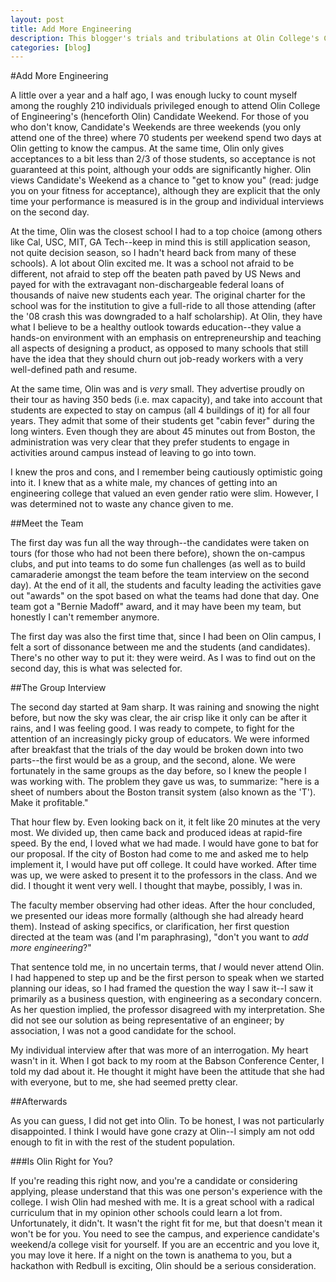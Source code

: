 ```yaml
---
layout: post
title: Add More Engineering
description: This blogger's trials and tribulations at Olin College's Candidate Weekend
categories: [blog]
---
```


#Add More Engineering

A little over a year and a half ago, I was enough lucky to count myself among the roughly 210 individuals privileged enough to attend Olin College of Engineering's (henceforth Olin) Candidate Weekend. For those of you who don't know, Candidate's Weekends are three weekends (you only attend one of the three) where 70 students per weekend spend two days at Olin getting to know the campus. At the same time, Olin only gives acceptances to a bit less than 2/3 of those students, so acceptance is not guaranteed at this point, although your odds are significantly higher. Olin views Candidate's Weekend as a chance to "get to know you" (read: judge you on your fitness for acceptance), although they are explicit that the only time your performance is measured is in the group and individual interviews on the second day.

At the time, Olin was the closest school I had to a top choice (among others like Cal, USC, MIT, GA Tech--keep in mind this is still application season, not quite decision season, so I hadn't heard back from many of these schools). A lot about Olin excited me. It was a school not afraid to be different, not afraid to step off the beaten path paved by US News and payed for with the extravagant non-dischargeable federal loans of thousands of naive new students each year. The original charter for the school was for the institution to give a full-ride to all those attending (after the '08 crash this was downgraded to a half scholarship). At Olin, they have what I believe to be a healthy outlook towards education--they value a hands-on environment with an emphasis on entrepreneurship and teaching all aspects of designing a product, as opposed to many schools that still have the idea that they should churn out job-ready workers with a very well-defined path and resume.

At the same time, Olin was and is *very* small. They advertise proudly on their tour as having 350 beds (i.e. max capacity), and take into account that students are expected to stay on campus (all 4 buildings of it) for all four years. They admit that some of their students get "cabin fever" during the long winters. Even though they are about 45 minutes out from Boston, the administration was very clear that they prefer students to engage in activities around campus instead of leaving to go into town.

I knew the pros and cons, and I remember being cautiously optimistic going into it. I knew that as a white male, my chances of getting into an engineering college that valued an even gender ratio were slim. However, I was determined not to waste any chance given to me.

##Meet the Team

The first day was fun all the way through--the candidates were taken on tours (for those who had not been there before), shown the on-campus clubs, and put into teams to do some fun challenges (as well as to build camaraderie amongst the team before the team interview on the second day). At the end of it all, the students and faculty leading the activities gave out "awards" on the spot based on what the teams had done that day. One team got a "Bernie Madoff" award, and it may have been my team, but honestly I can't remember anymore.

The first day was also the first time that, since I had been on Olin campus, I felt a sort of dissonance between me and the students (and candidates). There's no other way to put it: they were weird. As I was to find out on the second day, this is what was selected for.

##The Group Interview

The second day started at 9am sharp. It was raining and snowing the night before, but now the sky was clear, the air crisp like it only can be after it rains, and I was feeling good. I was ready to compete, to fight for the attention of an increasingly picky group of educators. We were informed after breakfast that the trials of the day would be broken down into two parts--the first would be as a group, and the second, alone. We were fortunately in the same groups as the day before, so I knew the people I was working with. The problem they gave us was, to summarize: "here is a sheet of numbers about the Boston transit system (also known as the 'T'). Make it profitable."

That hour flew by. Even looking back on it, it felt like 20 minutes at the very most. We divided up, then came back and produced ideas at rapid-fire speed. By the end, I loved what we had made. I would have gone to bat for our proposal. If the city of Boston had come to me and asked me to help implement it, I would have put off college. It could have worked. After time was up, we were asked to present it to the professors in the class. And we did. I thought it went very well. I thought that maybe, possibly, I was in.

The faculty member observing had other ideas. After the hour concluded, we presented our ideas more formally (although she had already heard them). Instead of asking specifics, or clarification, her first question directed at the team was (and I'm paraphrasing), "don't you want to *add more engineering*?"

That sentence told me, in no uncertain terms, that *I* would never attend Olin. I had happened to step up and be the first person to speak when we started planning our ideas, so I had framed the question the way I saw it--I saw it primarily as a business question, with engineering as a secondary concern. As her question implied, the professor disagreed with my interpretation. She did not see our solution as being representative of an engineer; by association, I was not a good candidate for the school.

My individual interview after that was more of an interrogation. My heart wasn't in it. When I got back to my room at the Babson Conference Center, I told my dad about it. He thought it might have been the attitude that she had with everyone, but to me, she had seemed pretty clear.

##Afterwards

As you can guess, I did not get into Olin. To be honest, I was not particularly disappointed. I think I would have gone crazy at Olin--I simply am not odd enough to fit in with the rest of the student population.

###Is Olin Right for You?

If you're reading this right now, and you're a candidate or considering applying, please understand that this was one person's experience with the college. I wish Olin had meshed with me. It is a great school with a radical curriculum that in my opinion other schools could learn a lot from. Unfortunately, it didn't. It wasn't the right fit for me, but that doesn't mean it won't be for you. You need to see the campus, and experience candidate's weekend/a college visit for yourself. If you are an eccentric and you love it, you may love it here. If a night on the town is anathema to you, but a hackathon with Redbull is exciting, Olin should be a serious consideration.
